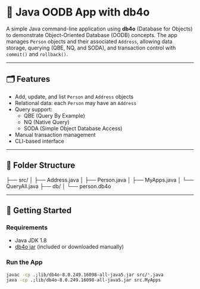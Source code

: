 # 🧩 Java OODB App with db4o

A simple Java command-line application using **db4o** (Database for Objects) to demonstrate Object-Oriented Database (OODB) concepts. The app manages `Person` objects and their associated `Address`, allowing data storage, querying (QBE, NQ, and SODA), and transaction control with `commit()` and `rollback()`.

---

## 🗂️ Features

- Add, update, and list `Person` and `Address` objects
- Relational data: each `Person` may have an `Address`
- Query support:
  - QBE (Query By Example)
  - NQ (Native Query)
  - SODA (Simple Object Database Access)
- Manual transaction management
- CLI-based interface

---

## 📁 Folder Structure
├── src/ │ ├── Address.java │ ├── Person.java │ ├── MyApps.java │ └── QueryAll.java ├── db/ │ └── person.db4o


---

## 🚀 Getting Started

### Requirements
- Java JDK 1.8
- [db4o jar](https://sourceforge.net/projects/db4o/) (included or downloaded manually)

### Run the App

```bash
javac -cp .;lib/db4o-8.0.249.16098-all-java5.jar src/*.java
java -cp .;lib/db4o-8.0.249.16098-all-java5.jar src.MyApps


